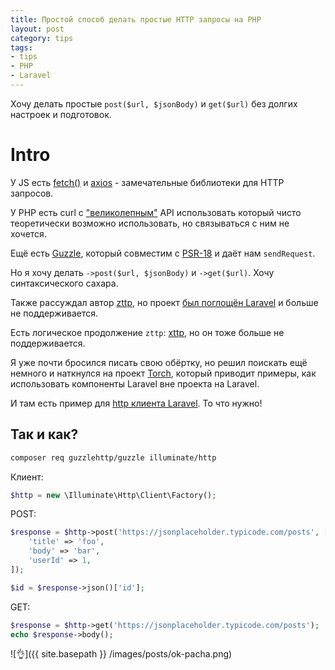 ```yaml
---
title: Простой способ делать простые HTTP запросы на PHP
layout: post
category: tips
tags:
- tips
- PHP
- Laravel
---
```


Хочу делать простые `post($url, $jsonBody)` и `get($url)` без долгих настроек и подготовок.

# Intro

У JS есть [fetch()](https://www.npmjs.com/package/node-fetch) и [axios](https://github.com/axios/axios) -
замечательные библиотеки для HTTP запросов. 

У PHP есть curl с ["великолепным"](https://www.php.net/manual/ru/function.curl-setopt.php) API использовать
который чисто теоретически возможно использовать, но связываться с ним не хочется.

Ещё есть [Guzzle](https://github.com/guzzle/guzzle), который совместим с [PSR-18](https://www.php-fig.org/psr/psr-18/)
и даёт нам `sendRequest`.

Но я хочу делать `->post($url, $jsonBody)` и `->get($url)`. Хочу синтаксического сахара.

Также рассуждал автор [zttp](https://github.com/kitetail/zttp),
но проект [был поглощён Laravel](https://laravel-news.com/zttp-is-coming-to-laravel-7)
и больше не поддерживается.

Есть логическое продолжение `zttp`: [xttp](https://github.com/jr-smith/xttp),
но он тоже больше не поддерживается.

Я уже почти бросился писать свою обёртку, но решил поискать ещё немного и наткнулся на 
проект [Torch](https://github.com/mattstauffer/Torch), который приводит примеры,
как использовать компоненты Laravel вне проекта на Laravel.

И там есть пример для [http клиента Laravel](https://github.com/mattstauffer/Torch/tree/master/components/http).
То что нужно!

## Так и как?

```bash
composer req guzzlehttp/guzzle illuminate/http
```

Клиент:
```php
$http = new \Illuminate\Http\Client\Factory();
```

POST:
```php
$response = $http->post('https://jsonplaceholder.typicode.com/posts', [
    'title' => 'foo',
    'body' => 'bar',
    'userId' => 1,
]);

$id = $response->json()['id'];
```

GET:
```php
$response = $http->get('https://jsonplaceholder.typicode.com/posts');
echo $response->body();
```

![👌]({{ site.basepath }} /images/posts/ok-pacha.png)
